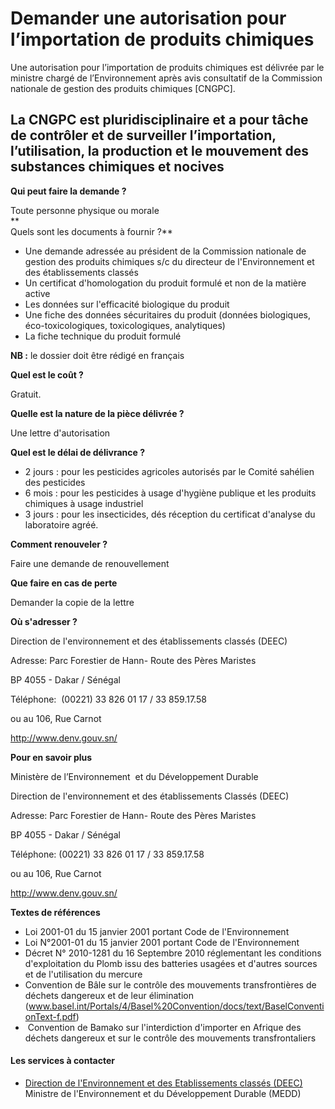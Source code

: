 # Demander une autorisation pour l’importation de produits chimiques

Une autorisation pour l’importation de produits chimiques est délivrée par le ministre chargé de l’Environnement après avis consultatif de la Commission nationale de gestion des produits chimiques \[CNGPC\].  
  
La CNGPC est pluridisciplinaire et a pour tâche de contrôler et de surveiller l’importation, l’utilisation, la production et le mouvement des substances chimiques et nocives
--------------------------------------------------------------------------------------------------------------------------------------------------------------------------------------------------------------------------------------------------------------------------------------------------------------------------------------------------------------------------------------------------

**Qui peut faire la demande ?**  
  
Toute personne physique ou morale  
**  
Quels sont les documents à fournir ?**

*   Une demande adressée au président de la Commission nationale de gestion des produits chimiques s/c du directeur de l'Environnement et des établissements classés
*   Un certificat d'homologation du produit formulé et non de la matière active
*   Les données sur l'efficacité biologique du produit
*   Une fiche des données sécuritaires du produit (données biologiques, éco-toxicologiques, toxicologiques, analytiques)
*   La fiche technique du produit formulé

**NB :** le dossier doit être rédigé en français  
  
**Quel est le coût ?**  
  
Gratuit.  
  
**Quelle est la nature de la pièce délivrée ?**  
  
Une lettre d'autorisation  
  
**Quel est le délai de délivrance ?**

*   2 jours : pour les pesticides agricoles autorisés par le Comité sahélien des pesticides
*   6 mois : pour les pesticides à usage d'hygiène publique et les produits chimiques à usage industriel
*   3 jours : pour les insecticides, dés réception du certificat d'analyse du laboratoire agréé.

**Comment renouveler ?**

Faire une demande de renouvellement

**Que faire en cas de perte**

Demander la copie de la lettre

**Où s'adresser ?** 

Direction de l'environnement et des établissements classés (DEEC)

Adresse: Parc Forestier de Hann- Route des Pères Maristes  

BP 4055 - Dakar / Sénégal

Téléphone:  (00221) 33 826 01 17 / 33 859.17.58

ou au 106, Rue Carnot

http://www.denv.gouv.sn/

**Pour en savoir plus**

Ministère de l’Environnement  et du Développement Durable

Direction de l'environnement et des établissements Classés (DEEC)

Adresse: Parc Forestier de Hann- Route des Pères Maristes  

BP 4055 - Dakar / Sénégal

Téléphone: (00221) 33 826 01 17 / 33 859.17.58

ou au 106, Rue Carnot

http://www.denv.gouv.sn/

**Textes de références**

*   Loi 2001-01 du 15 janvier 2001 portant Code de l'Environnement 
*   Loi N°2001-01 du 15 janvier 2001 portant Code de l'Environnement
*   Décret N° 2010-1281 du 16 Septembre 2010 réglementant les conditions d'exploitation du Plomb issu des batteries usagées et d'autres sources et de l'utilisation du mercure 
*   Convention de Bâle sur le contrôle des mouvements transfrontières de déchets dangereux et de leur élimination (www.basel.int/Portals/4/Basel%20Convention/docs/text/BaselConventionText-f.pdf)
*    Convention de Bamako sur l'interdiction d'importer en Afrique des déchets dangereux et sur le contrôle des mouvements transfrontaliers

#### Les services à contacter

*   [Direction de l'Environnement et des Etablissements classés (DEEC)](../../../services/direction-de-lenvironnement-et-des-etablissements-classes-deec.md) Ministre de l'Environnement et du Développement Durable (MEDD)